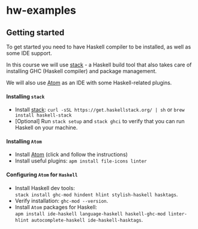 # hw-examples

## Getting started
To get started you need to have Haskell compiler to be installed, as well as some IDE support.  

In this course we will use [stack](https://docs.haskellstack.org/en/stable/README/) - a Haskell build 
tool that also takes care of installing GHC (Haskell compiler) and package management. 

We will also use [Atom](https://atom.io/) as an IDE with some Haskell-related plugins. 


#### Installing `stack`
- Install [stack](https://docs.haskellstack.org/en/stable/README/): 
  `curl -sSL https://get.haskellstack.org/ | sh` or `brew install haskell-stack`
- [Optional] Run `stack setup` and `stack ghci` to verify that you can run Haskell on your machine.

#### Installing `Atom`
- Install [Atom](https://atom.io/) (click and follow the instructions)
- Install useful plugins: `apm install file-icons linter`

#### Configuring `Atom` for `Haskell`
- Install Haskell dev tools: </br> `stack install ghc-mod hindent hlint stylish-haskell hasktags`.
- Verify installation: `ghc-mod --version`.
- Install `Atom` packages for Haskell: </br> `apm install ide-haskell language-haskell haskell-ghc-mod linter-hlint autocomplete-haskell ide-haskell-hasktags`.
